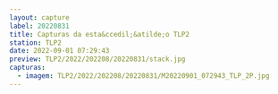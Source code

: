 ```yaml
---
layout: capture
label: 20220831
title: Capturas da esta&ccedil;&atilde;o TLP2
station: TLP2
date: 2022-09-01 07:29:43
preview: TLP2/2022/202208/20220831/stack.jpg
capturas:
  - imagem: TLP2/2022/202208/20220831/M20220901_072943_TLP_2P.jpg
---
```

